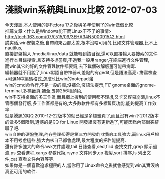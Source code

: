 # 淺談win系統與Linux比較 2012-07-03  

今天淺談,本人使用的是Fedora 17之後與多年使用了的win做個比較 
<br>
推薦文章 <什么是Windows能干而Linux干不了的事情> 
<br>
http://tech.163.com/07/0515/09/3EHA34N5000915A2.html 
<br>
説实话,win安裝之後,自帶的東西都太差,根本沒啥可用的,比如文件管理器,比不上 nautilus,
<br>
直接鍵盤輸入 /media/linux/data 就能轉到該目錄,還可以直接輸入要搜索的文件進行本目錄搜索,且支持多标签頁,不過我一般用ranger,在終端進行文件管理, 
<br>
而win其它的好的文件管理軟件都要錢,去下載個破解版還可能帶病毒. 
<br>
編輯器就不用說了,linux默認自帶神器vi,差點的有gedit,但是語法高亮+拼寫檢查+可選N中編碼格式,怎麼也比win的notepad強 
<br>
win的cmd命令行,不是一般的欄,沒補全,沒語法提示,F17 gnome桌面的gnome-terminal,多標籤頁,補全,支持256種顏色, 
<br>
win不支持桌面的多工作區,而且網上搜到的使用都不理想,又卡又容易崩潰,linux不管哪個發行版,多工作區都是有的,大多數軟件都有多標籤頁功能,能夠提高工作效率. 
<br>
就是騰訊的QQ,2010-12-22版本的就已經是多標籤頁了,而且沒有win下2012版本的做多5個限制,遺憾的是QQ for Linux 開發組沒有更新過了,可能因爲內部衝突辭職了吧. 
<br>
win自帶的硬盤整理,內存整理都得是第三方開發的收費的工具強大,而linux用戶根本不用考慮這些,強大內核自已都會處理,最大程度的把性能提高. 
<br>
還有許多強大的命令awk文件處理,tail 日誌查看,sed,find 查找文件,grep 顯示過濾,ps 查看進程,xargs 參數代換,rsync 文件同步,cp 複製,sort 排序,ls 列出文件,cat 查看文件內容等等. 
<br>
如果你是一個喜歡追求極限的人,當你用了Linux命令之後就會感覺到win其實沒啥真正可用的軟件.
<br>

